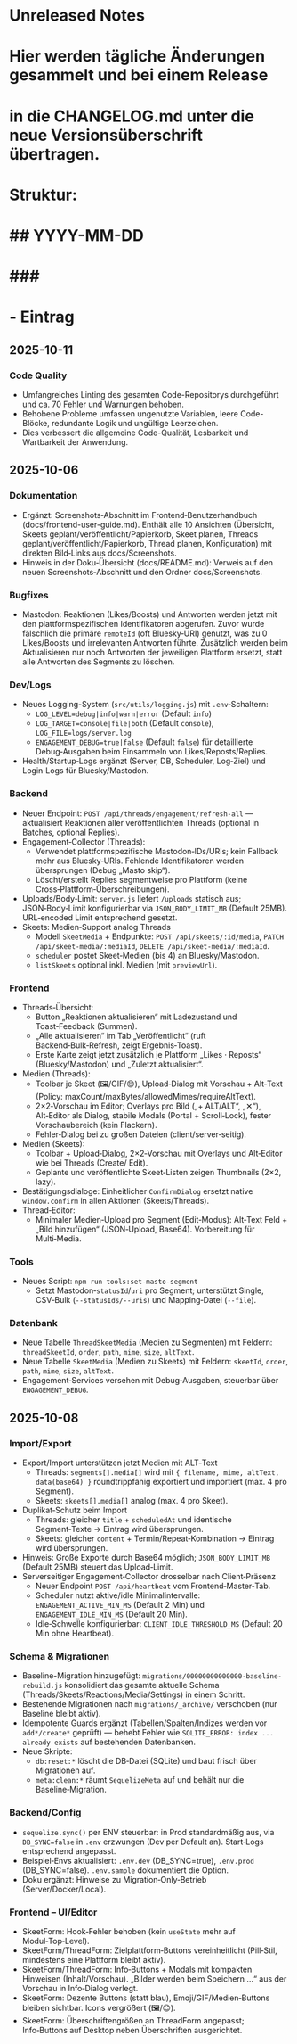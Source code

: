 # Unreleased Notes

#
# Hier werden tägliche Änderungen gesammelt und bei einem Release
# in die CHANGELOG.md unter die neue Versionsüberschrift übertragen.
# Struktur:
# ## YYYY-MM-DD
# ### <Section>
# - Eintrag

## 2025-10-11

### Code Quality
- Umfangreiches Linting des gesamten Code-Repositorys durchgeführt und ca. 70 Fehler und Warnungen behoben.
- Behobene Probleme umfassen ungenutzte Variablen, leere Code-Blöcke, redundante Logik und ungültige Leerzeichen.
- Dies verbessert die allgemeine Code-Qualität, Lesbarkeit und Wartbarkeit der Anwendung.

## 2025-10-06

### Dokumentation
- Ergänzt: Screenshots‑Abschnitt im Frontend‑Benutzerhandbuch (docs/frontend-user-guide.md). Enthält alle 10 Ansichten (Übersicht, Skeets geplant/veröffentlicht/Papierkorb, Skeet planen, Threads geplant/veröffentlicht/Papierkorb, Thread planen, Konfiguration) mit direkten Bild‑Links aus docs/Screenshots.
- Hinweis in der Doku‑Übersicht (docs/README.md): Verweis auf den neuen Screenshots‑Abschnitt und den Ordner docs/Screenshots.

### Bugfixes
- Mastodon: Reaktionen (Likes/Boosts) und Antworten werden jetzt mit den plattformspezifischen Identifikatoren abgerufen. Zuvor wurde fälschlich die primäre `remoteId` (oft Bluesky‑URI) genutzt, was zu 0 Likes/Boosts und irrelevanten Antworten führte. Zusätzlich werden beim Aktualisieren nur noch Antworten der jeweiligen Plattform ersetzt, statt alle Antworten des Segments zu löschen.

### Dev/Logs
- Neues Logging-System (`src/utils/logging.js`) mit `.env`‑Schaltern:
  - `LOG_LEVEL=debug|info|warn|error` (Default `info`)
  - `LOG_TARGET=console|file|both` (Default `console`), `LOG_FILE=logs/server.log`
  - `ENGAGEMENT_DEBUG=true|false` (Default `false`) für detaillierte Debug‑Ausgaben beim Einsammeln von Likes/Reposts/Replies.
- Health/Startup‑Logs ergänzt (Server, DB, Scheduler, Log‑Ziel) und Login‑Logs für Bluesky/Mastodon.

### Backend
- Neuer Endpoint: `POST /api/threads/engagement/refresh-all` — aktualisiert Reaktionen aller veröffentlichten Threads (optional in Batches, optional Replies).
- Engagement‑Collector (Threads):
  - Verwendet plattformspezifische Mastodon‑IDs/URIs; kein Fallback mehr aus Bluesky‑URIs. Fehlende Identifikatoren werden übersprungen (Debug „Masto skip“).
  - Löscht/erstellt Replies segmentweise pro Plattform (keine Cross‑Plattform‑Überschreibungen).
- Uploads/Body‑Limit: `server.js` liefert `/uploads` statisch aus; JSON‑Body‑Limit konfigurierbar via `JSON_BODY_LIMIT_MB` (Default 25MB). URL‑encoded Limit entsprechend gesetzt.
- Skeets: Medien‑Support analog Threads
  - Modell `SkeetMedia` + Endpunkte: `POST /api/skeets/:id/media`, `PATCH /api/skeet-media/:mediaId`, `DELETE /api/skeet-media/:mediaId`.
  - `scheduler` postet Skeet‑Medien (bis 4) an Bluesky/Mastodon.
  - `listSkeets` optional inkl. Medien (mit `previewUrl`).

### Frontend
- Threads‑Übersicht:
  - Button „Reaktionen aktualisieren“ mit Ladezustand und Toast‑Feedback (Summen).
  - „Alle aktualisieren“ im Tab „Veröffentlicht“ (ruft Backend‑Bulk‑Refresh, zeigt Ergebnis‑Toast).
  - Erste Karte zeigt jetzt zusätzlich je Plattform „Likes · Reposts“ (Bluesky/Mastodon) und „Zuletzt aktualisiert“.
- Medien (Threads):
  - Toolbar je Skeet (🖼️/GIF/😊), Upload‑Dialog mit Vorschau + Alt‑Text (Policy: maxCount/maxBytes/allowedMimes/requireAltText).
  - 2×2‑Vorschau im Editor; Overlays pro Bild („+ ALT/ALT“, „✕“), Alt‑Editor als Dialog, stabile Modals (Portal + Scroll‑Lock), fester Vorschaubereich (kein Flackern).
  - Fehler‑Dialog bei zu großen Dateien (client/server‑seitig).
- Medien (Skeets):
  - Toolbar + Upload‑Dialog, 2×2‑Vorschau mit Overlays und Alt‑Editor wie bei Threads (Create/ Edit).
  - Geplante und veröffentlichte Skeet‑Listen zeigen Thumbnails (2×2, lazy).
- Bestätigungsdialoge: Einheitlicher `ConfirmDialog` ersetzt native `window.confirm` in allen Aktionen (Skeets/Threads).
- Thread‑Editor:
  - Minimaler Medien‑Upload pro Segment (Edit‑Modus): Alt‑Text Feld + „Bild hinzufügen“ (JSON‑Upload, Base64). Vorbereitung für Multi‑Media.

### Tools
- Neues Script: `npm run tools:set-masto-segment`
  - Setzt Mastodon‑`statusId`/`uri` pro Segment; unterstützt Single, CSV‑Bulk (`--statusIds/--uris`) und Mapping‑Datei (`--file`).

### Datenbank
- Neue Tabelle `ThreadSkeetMedia` (Medien zu Segmenten) mit Feldern: `threadSkeetId`, `order`, `path`, `mime`, `size`, `altText`.
- Neue Tabelle `SkeetMedia` (Medien zu Skeets) mit Feldern: `skeetId`, `order`, `path`, `mime`, `size`, `altText`.
- Engagement‑Services versehen mit Debug‑Ausgaben, steuerbar über `ENGAGEMENT_DEBUG`.

## 2025-10-08

### Import/Export
- Export/Import unterstützen jetzt Medien mit ALT‑Text
  - Threads: `segments[].media[]` wird mit `{ filename, mime, altText, data(base64) }` roundtrippfähig exportiert und importiert (max. 4 pro Segment).
  - Skeets: `skeets[].media[]` analog (max. 4 pro Skeet).
- Duplikat‑Schutz beim Import
  - Threads: gleicher `title` + `scheduledAt` und identische Segment‑Texte → Eintrag wird übersprungen.
  - Skeets: gleicher `content` + Termin/Repeat‑Kombination → Eintrag wird übersprungen.
- Hinweis: Große Exporte durch Base64 möglich; `JSON_BODY_LIMIT_MB` (Default 25MB) steuert das Upload‑Limit.
- Serverseitiger Engagement‑Collector drosselbar nach Client‑Präsenz
  - Neuer Endpoint `POST /api/heartbeat` vom Frontend‑Master‑Tab.
  - Scheduler nutzt aktive/idle Minimalintervalle: `ENGAGEMENT_ACTIVE_MIN_MS` (Default 2 Min) und `ENGAGEMENT_IDLE_MIN_MS` (Default 20 Min).
  - Idle‑Schwelle konfigurierbar: `CLIENT_IDLE_THRESHOLD_MS` (Default 20 Min ohne Heartbeat).

### Schema & Migrationen
- Baseline-Migration hinzugefügt: `migrations/00000000000000-baseline-rebuild.js` konsolidiert das gesamte aktuelle Schema (Threads/Skeets/Reactions/Media/Settings) in einem Schritt.
- Bestehende Migrationen nach `migrations/_archive/` verschoben (nur Baseline bleibt aktiv).
- Idempotente Guards ergänzt (Tabellen/Spalten/Indizes werden vor `add*/create*` geprüft) — behebt Fehler wie `SQLITE_ERROR: index ... already exists` auf bestehenden Datenbanken.
- Neue Skripte:
  - `db:reset:*` löscht die DB‑Datei (SQLite) und baut frisch über Migrationen auf.
  - `meta:clean:*` räumt `SequelizeMeta` auf und behält nur die Baseline‑Migration.

### Backend/Config
- `sequelize.sync()` per ENV steuerbar: in Prod standardmäßig aus, via `DB_SYNC=false` in `.env` erzwungen (Dev per Default an). Start‑Logs entsprechend angepasst.
- Beispiel‑Envs aktualisiert: `.env.dev` (DB_SYNC=true), `.env.prod` (DB_SYNC=false). `.env.sample` dokumentiert die Option.
- Doku ergänzt: Hinweise zu Migration‑Only‑Betrieb (Server/Docker/Local).

### Frontend – UI/Editor
- SkeetForm: Hook‑Fehler behoben (kein `useState` mehr auf Modul‑Top‑Level).
- SkeetForm/ThreadForm: Zielplattform‑Buttons vereinheitlicht (Pill‑Stil, mindestens eine Plattform bleibt aktiv).
- SkeetForm/ThreadForm: Info‑Buttons + Modals mit kompakten Hinweisen (Inhalt/Vorschau). „Bilder werden beim Speichern …“ aus der Vorschau in Info‑Dialog verlegt.
- SkeetForm: Dezente Buttons (statt blau), Emoji/GIF/Medien‑Buttons bleiben sichtbar. Icons vergrößert (🖼️/😊).
- SkeetForm: Überschriftengrößen an ThreadForm angepasst; Info‑Buttons auf Desktop neben Überschriften ausgerichtet.